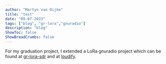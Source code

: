 ```yaml
---
author: "Martyn van Dijke"
title: "test"
date: "09-07-2023"
tags: ["blog", "gr-lora","gnuradio"]
description: "blog"
ShowToc: false
ShowBreadCrumbs: false
---
```


For my graduation project, I extended a LoRa gnuradio project which can be found at [gr-lora-sdr](https://github.com/martynvdijke/gr-lora_sdr) and at [loudify](https://github.com/martynvdijke/loudify).
